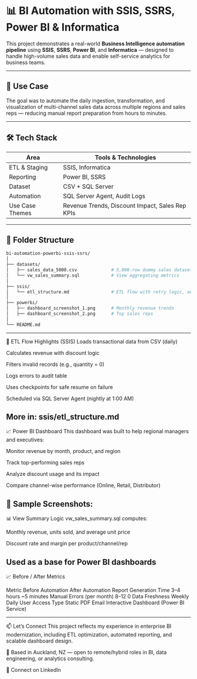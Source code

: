 # 📊 BI Automation with SSIS, SSRS, Power BI & Informatica

This project demonstrates a real-world **Business Intelligence automation pipeline** using **SSIS**, **SSRS**, **Power BI**, and **Informatica** — designed to handle high-volume sales data and enable self-service analytics for business teams.

---

## 💼 Use Case

The goal was to automate the daily ingestion, transformation, and visualization of multi-channel sales data across multiple regions and sales reps — reducing manual report preparation from hours to minutes.

---

## 🛠 Tech Stack

| Area               | Tools & Technologies                                |
|--------------------|-----------------------------------------------------|
| ETL & Staging      | SSIS, Informatica                                   |
| Reporting          | Power BI, SSRS                                      |
| Dataset            | CSV + SQL Server                                    |
| Automation         | SQL Server Agent, Audit Logs                        |
| Use Case Themes    | Revenue Trends, Discount Impact, Sales Rep KPIs     |

---

## 📂 Folder Structure

```bash
bi-automation-powerbi-ssis-ssrs/
│
├── datasets/
│   ├── sales_data_5000.csv             # 5,000-row dummy sales dataset
│   └── vw_sales_summary.sql            # View aggregating metrics
│
├── ssis/
│   └── etl_structure.md                # ETL flow with retry logic, audit
│
├── powerbi/
│   ├── dashboard_screenshot_1.png      # Monthly revenue trends
│   ├── dashboard_screenshot_2.png      # Top sales reps
│
└── README.md
```
----
🧪 ETL Flow Highlights (SSIS)
Loads transactional data from CSV (daily)

Calculates revenue with discount logic

Filters invalid records (e.g., quantity = 0)

Logs errors to audit table

Uses checkpoints for safe resume on failure

Scheduled via SQL Server Agent (nightly at 1:00 AM)

More in: ssis/etl_structure.md
----
📈 Power BI Dashboard
This dashboard was built to help regional managers and executives:

Monitor revenue by month, product, and region

Track top-performing sales reps

Analyze discount usage and its impact

Compare channel-wise performance (Online, Retail, Distributor)

🧩 Sample Screenshots:
---
📊 View Summary Logic
vw_sales_summary.sql computes:

Monthly revenue, units sold, and average unit price

Discount rate and margin per product/channel/rep

Used as a base for Power BI dashboards
---

📈 Before / After Metrics

Metric	Before Automation	After Automation
Report Generation Time	3–4 hours	~5 minutes
Manual Errors (per month)	8–12	0
Data Freshness	Weekly	Daily
User Access Type	Static PDF Email	Interactive Dashboard (Power BI Service)

---
📫 Let’s Connect
This project reflects my experience in enterprise BI modernization, including ETL optimization, automated reporting, and scalable dashboard design.

📍 Based in Auckland, NZ — open to remote/hybrid roles in BI, data engineering, or analytics consulting.

🔗 Connect on LinkedIn

